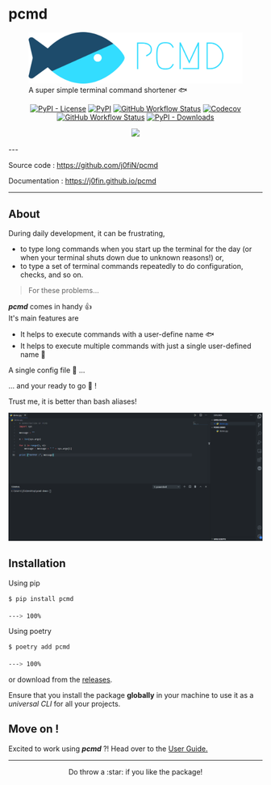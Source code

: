 # pcmd
<figure>
  <img alt="logo banner" src="https://github.com/j0fiN/pcmd/blob/main/docs/logo_banner.svg"/>
  <figcaption>A super simple terminal command shortener 🐟</figcaption>
</figure>

<p align="center">
<a href="https://github.com/j0fiN/pcmd/blob/main/LICENSE" target="_blank"><img alt="PyPI - License" src="https://img.shields.io/pypi/l/pcmd?color=cyan&logo=libreoffice"></a>
 <a href="https://pypi.org/project/pcmd/" target="_blank"><img alt="PyPI" src="https://img.shields.io/pypi/v/pcmd?color=cyan&logo=pypi&logoColor=white"></a>
 <a href="https://github.com/j0fiN/pcmd/actions" target="_blank"><img alt="GitHub Workflow Status" src="https://img.shields.io/github/workflow/status/j0fiN/pcmd/Python%20package?color=cyan&logo=github"></a>
 <a href="https://github.com/j0fiN/pcmd/actions" target="_blank"><img alt="Codecov" src="https://img.shields.io/codecov/c/github/j0fiN/pcmd?color=cyan&logo=codecov&logoColor=white"></a>
<a href="https://j0fin.github.io/pcmd/"><img alt="GitHub Workflow Status" src="https://img.shields.io/github/workflow/status/j0fiN/pcmd/ci?color=cyan&label=docs&logo=read-the-docs&logoColor=white"></a>
  <a href="https://pypi.org/project/pcmd/"><img alt="PyPI - Downloads" src="https://img.shields.io/pypi/dm/pcmd?color=cyan&label=Pypi%20Downloads&logo=pypi&logoColor=cyan"></a>
</p>
<p align="center">
          <img src = "https://img.shields.io/badge/For the love of code-Python-cyan?style=for-the-badge&logo=Python&logoColor=cyan">
</p>
---

Source code : <a href="https://github.com/j0fiN/pcmd" class="link" target="_blank">https://github.com/j0fiN/pcmd</a>

Documentation : <a href="https://j0fin.github.io/pcmd/" class="link" target="_blank">https://j0fin.github.io/pcmd</a>

---

## About
During daily development, it can be frustrating,

- to type long commands when you start up the terminal for the day (or when your terminal shuts down due to unknown reasons!) or,
- to type a set of terminal commands repeatedly to do configuration, checks, and so on.

> For these problems...

***pcmd*** comes in handy :thumbsup:  
It's main features are

- It helps to execute commands with a user-define name :fish:  
- It helps to execute multiple commands with just a single user-defined name :octopus:  

A single config file :wrench: ...

... and your ready to go :rocket: !

Trust me, it is better than bash aliases!

![animation](https://github.com/j0fiN/pcmd/blob/main/docs/Animation.gif)

## Installation

Using pip  
``` bash
$ pip install pcmd

---> 100%
```

Using poetry
``` bash
$ poetry add pcmd

---> 100%
```
or download from the [releases](https://github.com/j0fiN/pcmd/releases/).

Ensure that you install the package **globally** in your 
machine to use it as a *universal CLI* for all your projects.

## Move on !
Excited to work using ***pcmd*** ?!
Head over to the <a href="https://j0fin.github.io/pcmd/" class="link">User Guide.</a>

---

<p align=center>Do throw a :star: if you like the package!</p>
